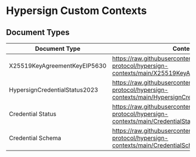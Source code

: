 # Hypersign Custom Contexts

## Document Types

| Document Type | Context URL |
| ---- | ----------- |
| X25519KeyAgreementKeyEIP5630 | https://raw.githubusercontent.com/hypersign-protocol/hypersign-contexts/main/X25519KeyAgreementKeyEIP5630.jsonld |
| HypersignCredentialStatus2023 | https://raw.githubusercontent.com/hypersign-protocol/hypersign-contexts/main/HypersignCredentialStatus2023.jsonld |
| Credential Status | https://raw.githubusercontent.com/hypersign-protocol/hypersign-contexts/main/CredentialStatus.jsonld |
| Credential Schema | https://raw.githubusercontent.com/hypersign-protocol/hypersign-contexts/main/CredentialSchema.jsonld |

